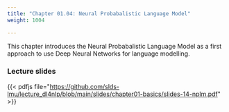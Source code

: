 ```yaml
---
title: "Chapter 01.04: Neural Probabalistic Language Model"
weight: 1004

---
```

This chapter introduces the Neural Probabalistic Language Model as a first approach to use Deep Neural Networks for language modelling.

<!--more-->

### Lecture slides

{{< pdfjs file="https://github.com/slds-lmu/lecture_dl4nlp/blob/main/slides/chapter01-basics/slides-14-nplm.pdf" >}}

